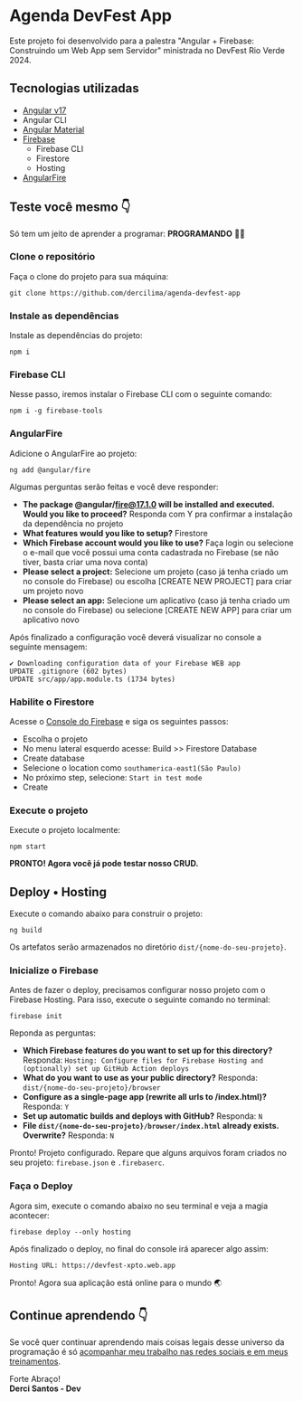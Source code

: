 # Agenda DevFest App

Este projeto foi desenvolvido para a palestra "Angular + Firebase: Construindo um Web App sem Servidor" ministrada no DevFest Rio Verde 2024.

## Tecnologias utilizadas

 - [Angular v17](https://angular.dev/)
 - Angular CLI
 - [Angular Material](https://material.angular.io/)
 - [Firebase](https://firebase.google.com/)
    - Firebase CLI
    - Firestore
    - Hosting
 - [AngularFire](https://github.com/angular/angularfire)


## Teste você mesmo 👇

Só tem um jeito de aprender a programar: **PROGRAMANDO** 👨‍💻

### Clone o repositório

Faça o clone do projeto para sua máquina:
```
git clone https://github.com/dercilima/agenda-devfest-app
```

### Instale as dependências

Instale as dependências do projeto:
```
npm i
```

### Firebase CLI

Nesse passo, iremos instalar o Firebase CLI com o seguinte comando:
```
npm i -g firebase-tools
```

### AngularFire

Adicione o AngularFire ao projeto:
```
ng add @angular/fire
```

Algumas perguntas serão feitas e você deve responder:

- **The package @angular/fire@17.1.0 will be installed and executed. Would you like to proceed?** Responda com Y pra confirmar a instalação da dependência no projeto
- **What features would you like to setup?** Firestore
- **Which Firebase account would you like to use?** Faça login ou selecione o e-mail que você possui uma conta cadastrada no Firebase (se não tiver, basta criar uma nova conta)
- **Please select a project:** Selecione um projeto (caso já tenha criado um no console do Firebase) ou escolha [CREATE NEW PROJECT] para criar um projeto novo
- **Please select an app:** Selecione um aplicativo (caso já tenha criado um no console do Firebase) ou selecione [CREATE NEW APP] para criar um aplicativo novo

Após finalizado a configuração você deverá visualizar no console a seguinte mensagem:
```
✔ Downloading configuration data of your Firebase WEB app
UPDATE .gitignore (602 bytes)
UPDATE src/app/app.module.ts (1734 bytes)
```

### Habilite o Firestore

Acesse o [Console do Firebase](https://console.firebase.google.com) e siga os seguintes passos:
- Escolha o projeto
- No menu lateral esquerdo acesse: Build >> Firestore Database
- Create database
- Selecione o location como `southamerica-east1(São Paulo)`
- No próximo step, selecione: `Start in test mode`
- Create

### Execute o projeto

Execute o projeto localmente:
```
npm start
```

**PRONTO! Agora você já pode testar nosso CRUD.**

## Deploy • Hosting

Execute o comando abaixo para construir o projeto:
```
ng build
```

Os artefatos serão armazenados no diretório `dist/{nome-do-seu-projeto}`.

### Inicialize o Firebase

Antes de fazer o deploy, precisamos configurar nosso projeto com o Firebase Hosting. Para isso, execute o seguinte comando no terminal:

```
firebase init
```

Reponda as perguntas:
- **Which Firebase features do you want to set up for this directory?** Responda: `Hosting: Configure files for Firebase Hosting and (optionally) set up GitHub Action deploys`
- **What do you want to use as your public directory?** Responda: `dist/{nome-do-seu-projeto}/browser`
- **Configure as a single-page app (rewrite all urls to /index.html)?** Responda: `Y`
- **Set up automatic builds and deploys with GitHub?** Responda: `N`
- **File `dist/{nome-do-seu-projeto}/browser/index.html` already exists. Overwrite?** Responda: `N`

Pronto! Projeto configurado. Repare que alguns arquivos foram criados no seu projeto: `firebase.json` e `.firebaserc`.

### Faça o Deploy

Agora sim, execute o comando abaixo no seu terminal e veja a magia acontecer:

```
firebase deploy --only hosting
```

Após finalizado o deploy, no final do console irá aparecer algo assim:

`Hosting URL: https://devfest-xpto.web.app`

Pronto! Agora sua aplicação está online para o mundo 🌏

## Continue aprendendo 👇

Se você quer continuar aprendendo mais coisas legais desse universo da programação é só [acompanhar meu trabalho nas redes sociais e em meus treinamentos](https://dercilima.github.io/my-linktree-profile).

Forte Abraço! </br>
**Derci Santos - Dev**
